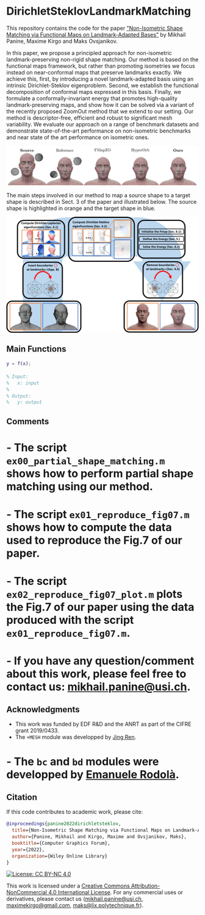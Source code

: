 # DirichletSteklovLandmarkMatching
This repository contains the code for the paper ["Non-Isometric Shape Matching via Functional Maps on Landmark-Adapted Bases"]() by Mikhail Panine, Maxime Kirgo and Maks Ovsjanikov.

In this paper, we propose a principled approach for non-isometric landmark-preserving non-rigid shape matching. Our method is based on the functional maps framework, but rather than promoting isometries we focus instead on near-conformal maps that preserve landmarks exactly. We achieve this, first, by introducing a novel landmark-adapted basis using an intrinsic Dirichlet-Steklov eigenproblem. Second, we establish the functional decomposition of conformal maps expressed in this basis. Finally, we formulate a conformally-invariant energy that promotes high-quality landmark-preserving maps, and show how it can be solved via a variant of the recently proposed ZoomOut method that we extend to our setting. Our method is descriptor-free, efficient and robust to significant mesh variability. We evaluate our approach on a range of benchmark datasets and demonstrate state-of-the-art performance on non-isometric benchmarks and near state of the art performance on isometric ones.

<p align="center">
  <img align="center"  src="/figures/teaser.png", width=800>
</p>

The main steps involved in our method to map a source shape to a target shape is described in Sect. 3 of the paper and illustrated below. The source shape is highlighted in orange and the target shape in blue.

<p align="center">
  <img align="center"  src="/figures/pipeline.png", width=800>
</p>


Main Functions
--------------
```matlab
y = f(x);

% Input:
%	x: input
%
% Output:
%   y: output
```

Comments
--------
# - The script ```ex00_partial_shape_matching.m``` shows how to perform partial shape matching using our method.
# - The script ```ex01_reproduce_fig07.m``` shows how to compute the data used to reproduce the Fig.7 of our paper.
# - The script ```ex02_reproduce_fig07_plot.m``` plots the Fig.7 of our paper using the data produced with the script ```ex01_reproduce_fig07.m```.
# - If you have any question/comment about this work, please feel free to contact us: mikhail.panine@usi.ch.


Acknowledgments
----------------
- This work was funded by EDF R&D and the ANRT as part of the CIFRE grant 2019/0433.
- The ```+MESH``` module was developped by [Jing Ren](https://github.com/llorz).
# - The ```bc``` and ```bd``` modules were developped by [Emanuele Rodolà](https://sites.google.com/site/erodola/).

Citation
--------
If this code contributes to academic work, please cite:
```bib
@inproceedings{panine2022dirichletsteklov,
  title={Non-Isometric Shape Matching via Functional Maps on Landmark-Adapted Bases},
  author={Panine, Mikhail and Kirgo, Maxime and Ovsjanikov, Maks},
  booktitle={Computer Graphics Forum},
  year={2022},
  organization={Wiley Online Library}
}
```

[![License: CC BY-NC 4.0](https://img.shields.io/badge/License-CC%20BY--NC%204.0-lightgrey.svg)](https://creativecommons.org/licenses/by-nc/4.0/)

This work is licensed under a [Creative Commons Attribution-NonCommercial 4.0 International License](http://creativecommons.org/licenses/by-nc/4.0/). For any commercial uses or derivatives, please contact us (mikhail.panine@usi.ch, maximekirgo@gmail.com, maks@lix.polytechnique.fr).
